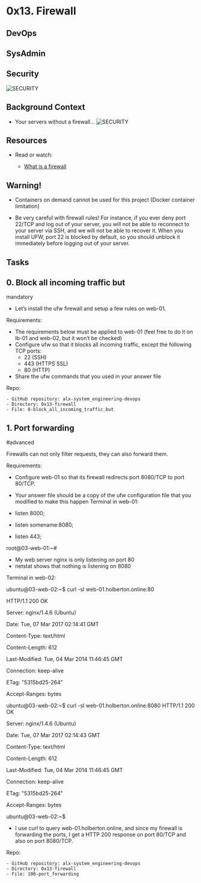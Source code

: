 # 0x13. Firewall

## DevOps

## SysAdmin

## Security

![SECURITY](https://s3.amazonaws.com/intranet-projects-files/holbertonschool-sysadmin_devops/284/V1HjQ1Y.png)

## Background Context

- Your servers without a firewall…
![SECURITY](https://s3.amazonaws.com/intranet-projects-files/holbertonschool-sysadmin_devops/155/holbertonschool-firewall.gif)

## Resources

- Read or watch:

	- [What is a firewall](#what-is-a-firewall)

## Warning!

- Containers on demand cannot be used for this project (Docker container limitation)

- Be very careful with firewall rules! For instance, if you ever deny port 22/TCP and log out of your server, you will not be able to reconnect to your server via SSH, and we will not be able to recover it. When you install UFW, port 22 is blocked by default, so you should unblock it immediately before logging out of your server.

## Tasks

## 0. Block all incoming traffic but
mandatory

- Let’s install the ufw firewall and setup a few rules on web-01.

Requirements:

- The requirements below must be applied to web-01 (feel free to do it on lb-01 and web-02, but it won’t be checked)
- Configure ufw so that it blocks all incoming traffic, except the following TCP ports:
	- 22 (SSH)
	- 443 (HTTPS SSL)
	- 80 (HTTP)
- Share the ufw commands that you used in your answer file

Repo:

	- GitHub repository: alx-system_engineering-devops
	- Directory: 0x13-firewall
	- File: 0-block_all_incoming_traffic_but

## 1. Port forwarding
#advanced

Firewalls can not only filter requests, they can also forward them.

Requirements:

- Configure web-01 so that its firewall redirects port 8080/TCP to port 80/TCP.
- Your answer file should be a copy of the ufw configuration file that you modified to make this happen
Terminal in web-01:

- listen 8000;
- listen somename:8080;
- listen 443;

root@03-web-01:~#

- My web server nginx is only listening on port 80
- netstat shows that nothing is listening on 8080

Terminal in web-02:

ubuntu@03-web-02:~$ curl -sI web-01.holberton.online:80

HTTP/1.1 200 OK

Server: nginx/1.4.6 (Ubuntu)

Date: Tue, 07 Mar 2017 02:14:41 GMT

Content-Type: text/html

Content-Length: 612

Last-Modified: Tue, 04 Mar 2014 11:46:45 GMT

Connection: keep-alive

ETag: "5315bd25-264"

Accept-Ranges: bytes

ubuntu@03-web-02:~$ curl -sI web-01.holberton.online:8080
HTTP/1.1 200 OK

Server: nginx/1.4.6 (Ubuntu)

Date: Tue, 07 Mar 2017 02:14:43 GMT

Content-Type: text/html

Content-Length: 612

Last-Modified: Tue, 04 Mar 2014 11:46:45 GMT

Connection: keep-alive

ETag: "5315bd25-264"

Accept-Ranges: bytes

ubuntu@03-web-02:~$

- I use curl to query web-01.holberton.online, and since my firewall is forwarding the ports, I get a HTTP 200 response on port 80/TCP and also on port 8080/TCP.

Repo:

	- GitHub repository: alx-system_engineering-devops
	- Directory: 0x13-firewall
	- File: 100-port_forwarding
